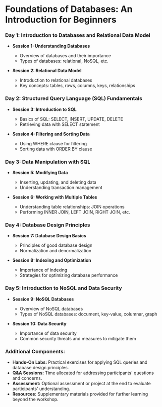# Foundations of Databases: An Introduction for Beginners

### Day 1: Introduction to Databases and Relational Data Model
- **Session 1: Understanding Databases**
  - Overview of databases and their importance
  - Types of databases: relational, NoSQL, etc.
  
- **Session 2: Relational Data Model**
  - Introduction to relational databases
  - Key concepts: tables, rows, columns, keys, relationships
  
### Day 2: Structured Query Language (SQL) Fundamentals
- **Session 3: Introduction to SQL**
  - Basics of SQL: SELECT, INSERT, UPDATE, DELETE
  - Retrieving data with SELECT statement
  
- **Session 4: Filtering and Sorting Data**
  - Using WHERE clause for filtering
  - Sorting data with ORDER BY clause
  
### Day 3: Data Manipulation with SQL
- **Session 5: Modifying Data**
  - Inserting, updating, and deleting data
  - Understanding transaction management
  
- **Session 6: Working with Multiple Tables**
  - Understanding table relationships: JOIN operations
  - Performing INNER JOIN, LEFT JOIN, RIGHT JOIN, etc.
  
### Day 4: Database Design Principles
- **Session 7: Database Design Basics**
  - Principles of good database design
  - Normalization and denormalization
  
- **Session 8: Indexing and Optimization**
  - Importance of indexing
  - Strategies for optimizing database performance
  
### Day 5: Introduction to NoSQL and Data Security
- **Session 9: NoSQL Databases**
  - Overview of NoSQL databases
  - Types of NoSQL databases: document, key-value, columnar, graph
  
- **Session 10: Data Security**
  - Importance of data security
  - Common security threats and measures to mitigate them

### Additional Components:
- **Hands-On Labs:** Practical exercises for applying SQL queries and database design principles.
- **Q&A Sessions:** Time allocated for addressing participants' questions and concerns.
- **Assessment:** Optional assessment or project at the end to evaluate participants' understanding.
- **Resources:** Supplementary materials provided for further learning beyond the workshop.
